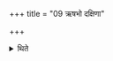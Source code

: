 +++
title = "09 ऋषभो दक्षिणा"

+++

<details><summary>थिते</summary>

9. A bull is the sacrificial gift. 
</details>
